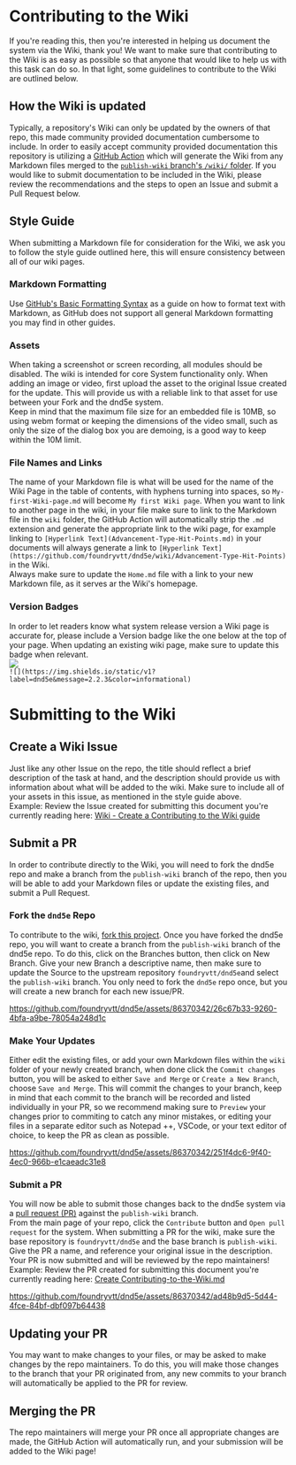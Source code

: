 # Contributing to the Wiki
If you're reading this, then you're interested in helping us document the system via the Wiki, thank you!
We want to make sure that contributing to the Wiki is as easy as possible so that anyone that would like to help us with this task can do so. In that light, some guidelines to contribute to the Wiki are outlined below.

## How the Wiki is updated
Typically, a repository's Wiki can only be updated by the owners of that repo, this made community provided documentation cumbersome to include. In order to easily accept community provided documentation this repository is utilizing a [GitHub Action](https://github.com/Andrew-Chen-Wang/github-wiki-action) which will generate the Wiki from any Markdown files merged to the [`publish-wiki` branch's `/wiki/` folder](https://github.com/foundryvtt/dnd5e/tree/publish-wiki/wiki). If you would like to submit documentation to be included in the Wiki, please review the recommendations and the steps to open an Issue and submit a Pull Request below.

## Style Guide
When submitting a Markdown file for consideration for the Wiki, we ask you to follow the style guide outlined here, this will ensure consistency between all of our wiki pages.

### Markdown Formatting
Use [GitHub's Basic Formatting Syntax](https://docs.github.com/en/get-started/writing-on-github/getting-started-with-writing-and-formatting-on-github/basic-writing-and-formatting-syntax#headings) as a guide on how to format text with Markdown, as GitHub does not support all general Markdown formatting you may find in other guides.

### Assets
When taking a screenshot or screen recording, all modules should be disabled. The wiki is intended for core System functionality only.
When adding an image or video, first upload the asset to the original Issue created for the update. This will provide us with a reliable link to that asset for use between your Fork and the dnd5e system.  
Keep in mind that the maximum file size for an embedded file is 10MB, so using webm format or keeping the dimensions of the video small, such as only the size of the dialog box you are demoing, is a good way to keep within the 10M limit.

### File Names and Links
The name of your Markdown file is what will be used for the name of the Wiki Page in the table of contents, with hyphens turning into spaces, so `My-first-Wiki-page.md` will become `My first Wiki page`. 
When you want to link to another page in the wiki, in your file make sure to link to the Markdown file in the `wiki` folder, the GitHub Action will automatically strip the `.md` extension and generate the appropriate link to the wiki page, for example linking to `[Hyperlink Text](Advancement-Type-Hit-Points.md)` in your documents will always generate a link to `[Hyperlink Text](https://github.com/foundryvtt/dnd5e/wiki/Advancement-Type-Hit-Points)` in the Wiki.  
Always make sure to update the `Home.md` file with a link to your new Markdown file, as it serves ar the Wiki's homepage.

### Version Badges
In order to let readers know what system release version a Wiki page is accurate for, please include a Version badge like the one below at the top of your page. When updating an existing wiki page, make sure to update this badge when relevant.  
![](https://img.shields.io/static/v1?label=dnd5e&message=2.2.3&color=informational)    
`![](https://img.shields.io/static/v1?label=dnd5e&message=2.2.3&color=informational)`  

# Submitting to the Wiki

## Create a Wiki Issue
Just like any other Issue on the repo, the title should reflect a brief description of the task at hand, and the description should provide us with information about what will be added to the wiki. Make sure to include all of your assets in this issue, as mentioned in the style guide above.  
Example: Review the Issue created for submitting this document you're currently reading here: [Wiki - Create a Contributing to the Wiki guide](https://github.com/foundryvtt/dnd5e/issues/2379)

## Submit a PR
In order to contribute directly to the Wiki, you will need to fork the dnd5e repo and make a branch from the `publish-wiki` branch of the repo, then you will be able to add your Markdown files or update the existing files, and submit a Pull Request.  

### Fork the `dnd5e` Repo
To contribute to the wiki, [fork this project](https://docs.github.com/en/get-started/quickstart/fork-a-repo). Once you have forked the dnd5e repo, you will want to create a branch from the `publish-wiki` branch of the dnd5e repo. To do this, click on the Branches button, then click on New Branch. Give your new Branch a descriptive name, then make sure to update the Source to the upstream repository `foundryvtt/dnd5e`and select the `publish-wiki` branch. You only need to fork the `dnd5e` repo once, but you will create a new branch for each new issue/PR.  

https://github.com/foundryvtt/dnd5e/assets/86370342/26c67b33-9260-4bfa-a9be-78054a248d1c

### Make Your Updates  
Either edit the existing files, or add your own Markdown files within the `wiki` folder of your newly created branch, when done click the `Commit changes` button, you will be asked to either `Save and Merge` or `Create a New Branch`, choose `Save and Merge`. This will commit the changes to your branch, keep in mind that each commit to the branch will be recorded and listed individually in your PR, so we recommend making sure to `Preview` your changes prior to commiting to catch any minor mistakes, or editing your files in a separate editor such as Notepad ++, VSCode, or your text editor of choice, to keep the PR as clean as possible.  

https://github.com/foundryvtt/dnd5e/assets/86370342/251f4dc6-9f40-4ec0-966b-e1caeadc31e8


### Submit a PR 
You will now be able to submit those changes back to the dnd5e system via a [pull request (PR)](https://docs.github.com/en/get-started/quickstart/contributing-to-projects#making-a-pull-request) against the `publish-wiki` branch.  
From the main page of your repo, click the `Contribute` button and `Open pull request` for the system. When submitting a PR for the wiki, make sure the base repository is `foundryvtt/dnd5e` and the base branch is `publish-wiki`. Give the PR a name, and reference your original issue in the description.  
Your PR is now submitted and will be reviewed by the repo maintainers!  
Example: Review the PR created for submitting this document you're currently reading here: [Create Contributing-to-the-Wiki.md](https://github.com/foundryvtt/dnd5e/pull/2380)  

https://github.com/foundryvtt/dnd5e/assets/86370342/ad48b9d5-5d44-4fce-84bf-dbf097b64438

## Updating your PR
You may want to make changes to your files, or may be asked to make changes by the repo maintainers. To do this, you will make those changes to the branch that your PR originated from, any new commits to your branch will automatically be applied to the PR for review.

## Merging the PR
The repo maintainers will merge your PR once all appropriate changes are made, the GitHub Action will automatically run, and your submission will be added to the Wiki page!
